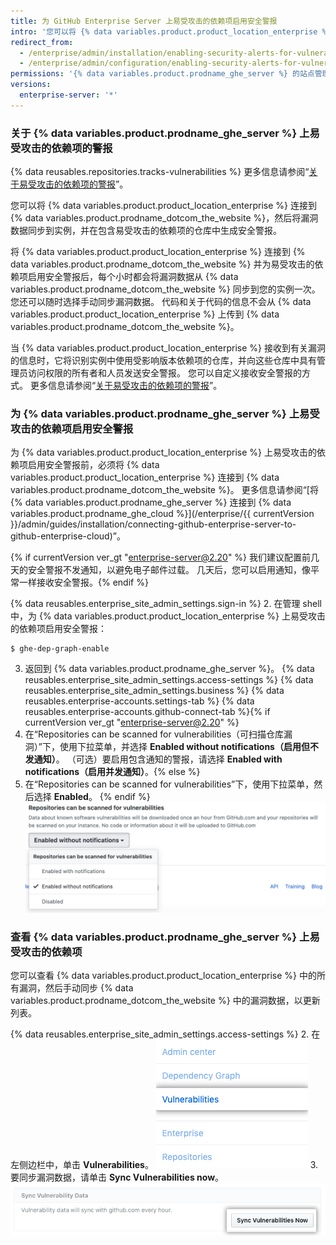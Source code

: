 ```yaml
---
title: 为 GitHub Enterprise Server 上易受攻击的依赖项启用安全警报
intro: '您可以将 {% data variables.product.product_location_enterprise %} 连接到 {% data variables.product.prodname_ghe_cloud %}，并为实例仓库中易受攻击的依赖项启用安全警报。'
redirect_from:
  - /enterprise/admin/installation/enabling-security-alerts-for-vulnerable-dependencies-on-github-enterprise-server
  - /enterprise/admin/configuration/enabling-security-alerts-for-vulnerable-dependencies-on-github-enterprise-server
permissions: '{% data variables.product.prodname_ghe_server %} 的站点管理员（同时也是已连接 {% data variables.product.prodname_ghe_cloud %} 组织或企业帐户的所有者）可以为 {% data variables.product.prodname_ghe_server %} 上的漏洞依赖项启用安全警报。'
versions:
  enterprise-server: '*'
---
```


### 关于 {% data variables.product.prodname_ghe_server %} 上易受攻击的依赖项的警报

{% data reusables.repositories.tracks-vulnerabilities %} 更多信息请参阅“[关于易受攻击的依赖项的警报](/github/managing-security-vulnerabilities/about-alerts-for-vulnerable-dependencies)”。

您可以将 {% data variables.product.product_location_enterprise %} 连接到 {% data variables.product.prodname_dotcom_the_website %}，然后将漏洞数据同步到实例，并在包含易受攻击的依赖项的仓库中生成安全警报。

将 {% data variables.product.product_location_enterprise %} 连接到 {% data variables.product.prodname_dotcom_the_website %} 并为易受攻击的依赖项启用安全警报后，每个小时都会将漏洞数据从 {% data variables.product.prodname_dotcom_the_website %} 同步到您的实例一次。 您还可以随时选择手动同步漏洞数据。 代码和关于代码的信息不会从 {% data variables.product.product_location_enterprise %} 上传到 {% data variables.product.prodname_dotcom_the_website %}。

当 {% data variables.product.product_location_enterprise %} 接收到有关漏洞的信息时，它将识别实例中使用受影响版本依赖项的仓库，并向这些仓库中具有管理员访问权限的所有者和人员发送安全警报。 您可以自定义接收安全警报的方式。 更多信息请参阅“[关于易受攻击的依赖项的警报](/github/managing-security-vulnerabilities/about-alerts-for-vulnerable-dependencies/#configuring-notifications-for-security-alerts)”。

### 为 {% data variables.product.prodname_ghe_server %} 上易受攻击的依赖项启用安全警报

为 {% data variables.product.product_location_enterprise %} 上易受攻击的依赖项启用安全警报前，必须将 {% data variables.product.product_location_enterprise %} 连接到 {% data variables.product.prodname_dotcom_the_website %}。 更多信息请参阅“[将 {% data variables.product.prodname_ghe_server %} 连接到 {% data variables.product.prodname_ghe_cloud %}](/enterprise/{{ currentVersion }}/admin/guides/installation/connecting-github-enterprise-server-to-github-enterprise-cloud)”。

{% if currentVersion ver_gt "enterprise-server@2.20" %} 我们建议配置前几天的安全警报不发通知，以避免电子邮件过载。 几天后，您可以启用通知，像平常一样接收安全警报。{% endif %}

{% data reusables.enterprise_site_admin_settings.sign-in %}
2. 在管理 shell 中，为 {% data variables.product.product_location_enterprise %} 上易受攻击的依赖项启用安全警报：
 ``` shell
$ ghe-dep-graph-enable
```
3. 返回到 {% data variables.product.prodname_ghe_server %}。
{% data reusables.enterprise_site_admin_settings.access-settings %}
{% data reusables.enterprise_site_admin_settings.business %}
{% data reusables.enterprise-accounts.settings-tab %}
{% data reusables.enterprise-accounts.github-connect-tab %}{% if currentVersion ver_gt "enterprise-server@2.20" %}
5. 在“Repositories can be scanned for vulnerabilities（可扫描仓库漏洞）”下，使用下拉菜单，并选择 **Enabled without notifications（启用但不发通知）**。 （可选）要启用包含通知的警报，请选择 **Enabled with notifications（启用并发通知）**。{% else %}
5. 在“Repositories can be scanned for vulnerabilities”下，使用下拉菜单，然后选择 **Enabled**。
{% endif %}
   ![用于启用扫描仓库有无漏洞的下拉菜单](/assets/images/enterprise/site-admin-settings/enable-vulnerability-scanning-in-repositories.png)

### 查看 {% data variables.product.prodname_ghe_server %} 上易受攻击的依赖项

您可以查看 {% data variables.product.product_location_enterprise %} 中的所有漏洞，然后手动同步 {% data variables.product.prodname_dotcom_the_website %} 中的漏洞数据，以更新列表。

{% data reusables.enterprise_site_admin_settings.access-settings %}
2. 在左侧边栏中，单击 **Vulnerabilities**。 ![站点管理员边栏中的 Vulnerabilities 选项卡](/assets/images/enterprise/business-accounts/vulnerabilities-tab.png)
3. 要同步漏洞数据，请单击 **Sync Vulnerabilities now**。 ![Sync vulnerabilities now 按钮](/assets/images/enterprise/site-admin-settings/sync-vulnerabilities-button.png)
